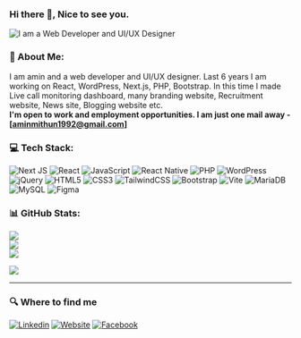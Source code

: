 ### Hi there 👋, Nice to see you.

![I am a Web Developer and UI/UX Designer](https://media.licdn.com/dms/image/v2/D4D16AQGmmBdTHZkD8A/profile-displaybackgroundimage-shrink_350_1400/profile-displaybackgroundimage-shrink_350_1400/0/1704014238235?e=1747267200&v=beta&t=tDuUu8cCRqnk1yOUXoTiibdzUc3GVfsmJzscJvltEfU)

### 🧑 About Me:
I am amin and a web developer and UI/UX designer. Last 6 years I am working on React, WordPress, Next.js, PHP, Bootstrap. In this time I made Live call monitoring dashboard, many branding website, Recruitment website, News site, Blogging website etc. </br>
**I'm open to work and employment opportunities. I am just one mail away - [aminmithun1992@gmail.com]**

### 💻 Tech Stack:
![Next JS](https://img.shields.io/badge/Next-black?style=flat-square&logo=next.js&logoColor=white) 
![React](https://img.shields.io/badge/react-%2320232a.svg?style=flat-square&logo=react&logoColor=%2361DAFB)
![JavaScript](https://img.shields.io/badge/JavaScript-F7DF1E?style=flat-square&logo=javascript&logoColor=black)
![React Native](https://img.shields.io/badge/react_native-%2320232a.svg?style=flat-square&logo=react&logoColor=%2361DAFB)
![PHP](https://img.shields.io/badge/php-%23777BB4.svg?style=flat-square&logo=php&logoColor=white)
![WordPress](https://img.shields.io/badge/WordPress-%23117AC9.svg?style=flat-square&logo=WordPress&logoColor=white) 
![jQuery](https://img.shields.io/badge/jQuery-0769AD?style=flat-square&logo=jquery&logoColor=white)
![HTML5](https://img.shields.io/badge/html5-%23E34F26.svg?style=flat-square&logo=html5&logoColor=white)
![CSS3](https://img.shields.io/badge/CSS3-1572B6?style=flat-square&logo=css3&logoColor=white)
![TailwindCSS](https://img.shields.io/badge/tailwindcss-%2338B2AC.svg?style=flat-square&logo=tailwind-css&logoColor=white)
![Bootstrap](https://img.shields.io/badge/Bootstrap-563D7C?style=flat-square&logo=bootstrap&logoColor=white)
![Vite](https://img.shields.io/badge/vite-%23646CFF.svg?style=flat-square&logo=vite&logoColor=white) 
![MariaDB](https://img.shields.io/badge/MariaDB-003545?style=flat-square&logo=mariadb&logoColor=white) 
![MySQL](https://img.shields.io/badge/mysql-%2300000f.svg?style=flat-square&logo=mysql&logoColor=white) 
![Figma](https://img.shields.io/badge/figma-%23F24E1E.svg?style=flat-square&logo=figma&logoColor=white)

### 📊 GitHub Stats:
![](https://github-readme-stats.vercel.app/api?username=aminmithun&theme=swift&hide_border=false&include_all_commits=true&count_private=true)<br/>
![](https://github-readme-streak-stats.herokuapp.com/?user=aminmithun&theme=swift&hide_border=false)<br/>
![](https://github-readme-stats.vercel.app/api/top-langs/?username=aminmithun&theme=swift&hide_border=false&include_all_commits=true&count_private=true&layout=compact)

[![](https://visitcount.itsvg.in/api?id=aminmithun&icon=0&color=0)](https://visitcount.itsvg.in)

---
### 🔍 Where to find me
[![Linkedin](https://img.shields.io/badge/LinkedIn-0077B5?style=flat-square&logo=linkedin&logoColor=white)](https://www.linkedin.com/in/aminmithun/) 
[![Website](https://img.shields.io/badge/Website-1DA1F2?style=flat-square&logo=website&logoColor=white)](https://aminmithun.netlify.app/)
[![Facebook](https://img.shields.io/badge/Facebook-1877F2?style=flat-square&logo=facebook&logoColor=white)](https://facebook.com/aminmithunbd)
